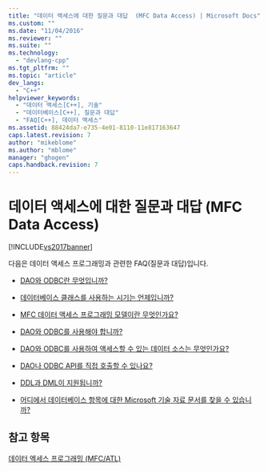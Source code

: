 ```yaml
---
title: "데이터 액세스에 대한 질문과 대답  (MFC Data Access) | Microsoft Docs"
ms.custom: ""
ms.date: "11/04/2016"
ms.reviewer: ""
ms.suite: ""
ms.technology: 
  - "devlang-cpp"
ms.tgt_pltfrm: ""
ms.topic: "article"
dev_langs: 
  - "C++"
helpviewer_keywords: 
  - "데이터 액세스[C++], 기술"
  - "데이터베이스[C++], 질문과 대답"
  - "FAQ[C++], 데이터 액세스"
ms.assetid: 88424da7-e735-4e01-8110-11e817163647
caps.latest.revision: 7
author: "mikeblome"
ms.author: "mblome"
manager: "ghogen"
caps.handback.revision: 7
---
```

# 데이터 액세스에 대한 질문과 대답  (MFC Data Access)
[!INCLUDE[vs2017banner](../assembler/inline/includes/vs2017banner.md)]

다음은 데이터 액세스 프로그래밍과 관련한 FAQ\(질문과 대답\)입니다.  
  
-   [DAO와 ODBC란 무엇입니까?](../data/what-are-dao-and-odbc-q.md)  
  
-   [데이터베이스 클래스를 사용하는 시기는 언제입니까?](../data/when-should-i-use-the-database-classes-q.md)  
  
-   [MFC 데이터 액세스 프로그래밍 모델이란 무엇인가요?](../data/what-is-the-mfc-database-programming-model-q.md)  
  
-   [DAO와 ODBC를 사용해야 합니까?](../data/should-i-use-dao-or-odbc-q.md)  
  
-   [DAO와 ODBC를 사용하여 액세스할 수 있는 데이터 소스는 무엇인가요?](../data/what-data-sources-can-i-access-with-dao-and-odbc-q.md)  
  
-   [DAO나 ODBC API를 직접 호출할 수 있나요?](../data/can-i-call-dao-or-odbc-directly-q.md)  
  
-   [DDL과 DML이 지원됩니까?](../data/are-ddl-and-dml-supported-q.md)  
  
-   [어디에서 데이터베이스 항목에 대한 Microsoft 기술 자료 문서를 찾을 수 있습니까?](../data/where-can-i-find-microsoft-knowledge-base-articles-on-database-topics-q.md)  
  
## 참고 항목  
 [데이터 엑세스 프로그래밍 \(MFC\/ATL\)](../data/data-access-programming-mfc-atl.md)